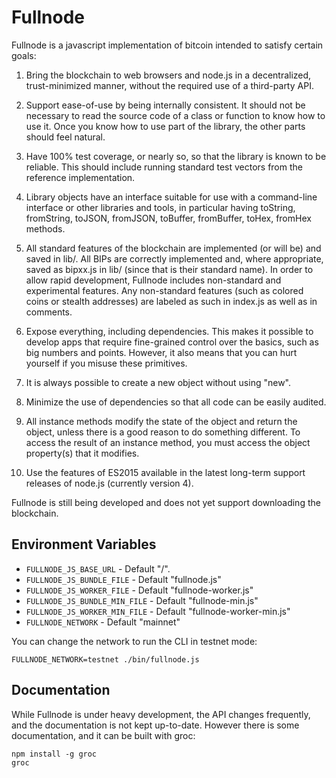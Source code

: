 Fullnode
========

Fullnode is a javascript implementation of bitcoin intended to satisfy certain
goals:

1. Bring the blockchain to web browsers and node.js in a decentralized,
trust-minimized manner, without the required use of a third-party API.

2. Support ease-of-use by being internally consistent. It should not be
necessary to read the source code of a class or function to know how to use it.
Once you know how to use part of the library, the other parts should feel
natural.

3. Have 100% test coverage, or nearly so, so that the library is known to be
reliable. This should include running standard test vectors from the reference
implementation.

4. Library objects have an interface suitable for use with a command-line
interface or other libraries and tools, in particular having toString,
fromString, toJSON, fromJSON, toBuffer, fromBuffer, toHex, fromHex methods.

5. All standard features of the blockchain are implemented (or will be) and
saved in lib/. All BIPs are correctly implemented and, where appropriate, saved
as bipxx.js in lib/ (since that is their standard name). In order to allow
rapid development, Fullnode includes non-standard and experimental features.
Any non-standard features (such as colored coins or stealth addresses) are
labeled as such in index.js as well as in comments.

6. Expose everything, including dependencies. This makes it possible to develop
apps that require fine-grained control over the basics, such as big numbers and
points. However, it also means that you can hurt yourself if you misuse these
primitives.

7. It is always possible to create a new object without using "new".

8. Minimize the use of dependencies so that all code can be easily audited.

9. All instance methods modify the state of the object and return the object,
unless there is a good reason to do something different. To access the result
of an instance method, you must access the object property(s) that it modifies.

10. Use the features of ES2015 available in the latest long-term support
releases of node.js (currently version 4).

Fullnode is still being developed and does not yet support downloading the
blockchain.

Environment Variables
---------------------
- `FULLNODE_JS_BASE_URL` - Default "/".
- `FULLNODE_JS_BUNDLE_FILE` - Default "fullnode.js"
- `FULLNODE_JS_WORKER_FILE` - Default "fullnode-worker.js"
- `FULLNODE_JS_BUNDLE_MIN_FILE` - Default "fullnode-min.js"
- `FULLNODE_JS_WORKER_MIN_FILE` - Default "fullnode-worker-min.js"
- `FULLNODE_NETWORK` - Default "mainnet"

You can change the network to run the CLI in testnet mode:
```
FULLNODE_NETWORK=testnet ./bin/fullnode.js
```

Documentation
-------------

While Fullnode is under heavy development, the API changes frequently, and the
documentation is not kept up-to-date. However there is some documentation, and
it can be built with groc:

```
npm install -g groc
groc
```
